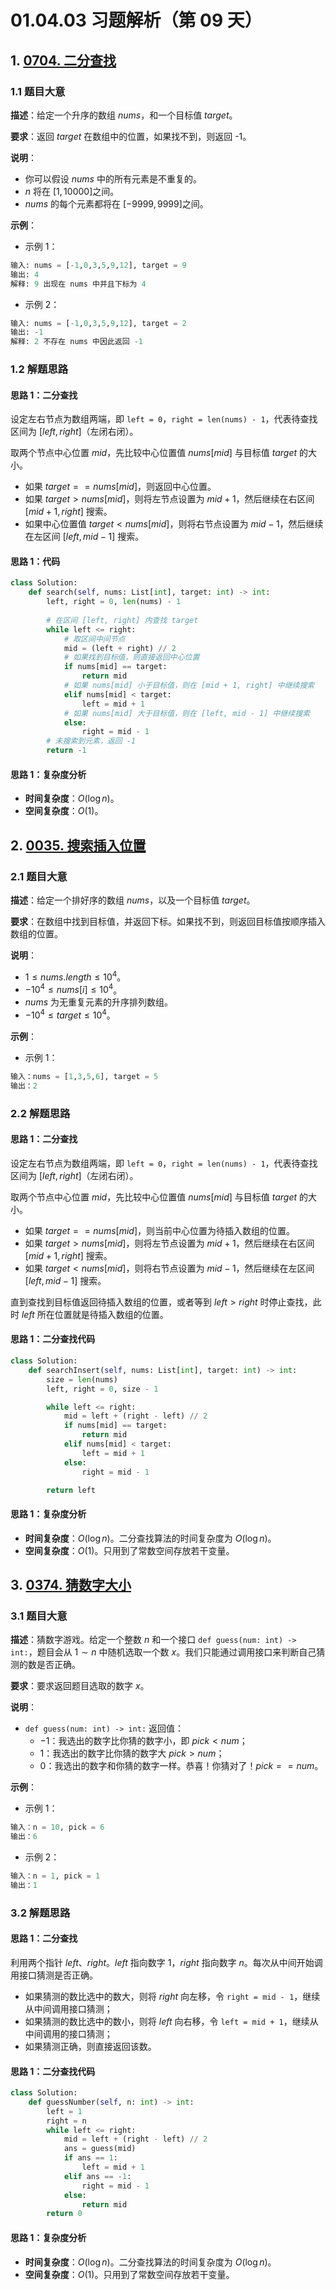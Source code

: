 # 01.04.03 习题解析（第 09 天）

## 1. [0704. 二分查找](https://leetcode.cn/problems/binary-search/)

### 1.1 题目大意

**描述**：给定一个升序的数组 $nums$，和一个目标值 $target$。

**要求**：返回 $target$ 在数组中的位置，如果找不到，则返回 -1。

**说明**：

- 你可以假设 $nums$ 中的所有元素是不重复的。
- $n$ 将在 $[1, 10000]$之间。
- $nums$ 的每个元素都将在 $[-9999, 9999]$之间。

**示例**：

- 示例 1：

```python
输入: nums = [-1,0,3,5,9,12], target = 9
输出: 4
解释: 9 出现在 nums 中并且下标为 4
```

- 示例 2：

```python
输入: nums = [-1,0,3,5,9,12], target = 2
输出: -1
解释: 2 不存在 nums 中因此返回 -1
```

### 1.2 解题思路

#### 思路 1：二分查找

设定左右节点为数组两端，即 `left = 0`，`right = len(nums) - 1`，代表待查找区间为 $[left, right]$（左闭右闭）。

取两个节点中心位置 $mid$，先比较中心位置值 $nums[mid]$ 与目标值 $target$ 的大小。

- 如果 $target == nums[mid]$，则返回中心位置。
- 如果 $target > nums[mid]$，则将左节点设置为 $mid + 1$，然后继续在右区间 $[mid + 1, right]$ 搜索。
- 如果中心位置值 $target < nums[mid]$，则将右节点设置为 $mid - 1$，然后继续在左区间 $[left, mid - 1]$ 搜索。

#### 思路 1：代码

```python
class Solution:
    def search(self, nums: List[int], target: int) -> int:
        left, right = 0, len(nums) - 1
        
        # 在区间 [left, right] 内查找 target
        while left <= right:
            # 取区间中间节点
            mid = (left + right) // 2
            # 如果找到目标值，则直接返回中心位置
            if nums[mid] == target:
                return mid
            # 如果 nums[mid] 小于目标值，则在 [mid + 1, right] 中继续搜索
            elif nums[mid] < target:
                left = mid + 1
            # 如果 nums[mid] 大于目标值，则在 [left, mid - 1] 中继续搜索
            else:
                right = mid - 1
        # 未搜索到元素，返回 -1
        return -1
```

#### 思路 1：复杂度分析

- **时间复杂度**：$O(\log n)$。
- **空间复杂度**：$O(1)$。

## 2. [0035. 搜索插入位置](https://leetcode.cn/problems/search-insert-position/)

### 2.1 题目大意

**描述**：给定一个排好序的数组 $nums$，以及一个目标值 $target$。

**要求**：在数组中找到目标值，并返回下标。如果找不到，则返回目标值按顺序插入数组的位置。

**说明**：

- $1 \le nums.length \le 10^4$。
- $-10^4 \le nums[i] \le 10^4$。
- $nums$ 为无重复元素的升序排列数组。
- $-10^4 \le target \le 10^4$。

**示例**：

- 示例 1：

```python
输入：nums = [1,3,5,6], target = 5
输出：2
```

### 2.2 解题思路

#### 思路 1：二分查找

设定左右节点为数组两端，即 `left = 0`，`right = len(nums) - 1`，代表待查找区间为 $[left, right]$（左闭右闭）。

取两个节点中心位置 $mid$，先比较中心位置值 $nums[mid]$ 与目标值 $target$ 的大小。

- 如果 $target == nums[mid]$，则当前中心位置为待插入数组的位置。
- 如果 $target > nums[mid]$，则将左节点设置为 $mid + 1$，然后继续在右区间 $[mid + 1, right]$ 搜索。
- 如果 $target < nums[mid]$，则将右节点设置为 $mid - 1$，然后继续在左区间 $[left, mid - 1]$ 搜索。

直到查找到目标值返回待插入数组的位置，或者等到 $left > right$ 时停止查找，此时 $left$ 所在位置就是待插入数组的位置。

#### 思路 1：二分查找代码

```python
class Solution:
    def searchInsert(self, nums: List[int], target: int) -> int:
        size = len(nums)
        left, right = 0, size - 1

        while left <= right:
            mid = left + (right - left) // 2
            if nums[mid] == target:
                return mid
            elif nums[mid] < target:
                left = mid + 1
            else:
                right = mid - 1

        return left
```

#### 思路 1：复杂度分析

- **时间复杂度**：$O(\log n)$。二分查找算法的时间复杂度为 $O(\log n)$。
- **空间复杂度**：$O(1)$。只用到了常数空间存放若干变量。

## 3. [0374. 猜数字大小](https://leetcode.cn/problems/guess-number-higher-or-lower/)

### 3.1 题目大意

**描述**：猜数字游戏。给定一个整数 $n$ 和一个接口 `def guess(num: int) -> int:`，题目会从 $1 \sim n$ 中随机选取一个数 $x$。我们只能通过调用接口来判断自己猜测的数是否正确。

**要求**：要求返回题目选取的数字 $x$。

**说明**：

- `def guess(num: int) -> int:` 返回值：
  - $-1$：我选出的数字比你猜的数字小，即 $pick < num$；
  - $1$：我选出的数字比你猜的数字大 $pick > num$；
  - $0$：我选出的数字和你猜的数字一样。恭喜！你猜对了！$pick == num$。

**示例**：

- 示例 1：

```python
输入：n = 10, pick = 6
输出：6
```

- 示例 2：

```python
输入：n = 1, pick = 1
输出：1
```

### 3.2 解题思路

#### 思路 1：二分查找

利用两个指针 $left$、$right$。$left$ 指向数字 $1$，$right$ 指向数字 $n$。每次从中间开始调用接口猜测是否正确。

- 如果猜测的数比选中的数大，则将 $right$ 向左移，令 `right = mid - 1`，继续从中间调用接口猜测；
- 如果猜测的数比选中的数小，则将 $left$ 向右移，令 `left = mid + 1`，继续从中间调用的接口猜测；
- 如果猜测正确，则直接返回该数。

#### 思路 1：二分查找代码

```python
class Solution:
    def guessNumber(self, n: int) -> int:
        left = 1
        right = n
        while left <= right:
            mid = left + (right - left) // 2
            ans = guess(mid)
            if ans == 1:
                left = mid + 1
            elif ans == -1:
                right = mid - 1
            else:
                return mid
        return 0
```

#### 思路 1：复杂度分析

- **时间复杂度**：$O(\log n)$。二分查找算法的时间复杂度为 $O(\log n)$。
- **空间复杂度**：$O(1)$。只用到了常数空间存放若干变量。
